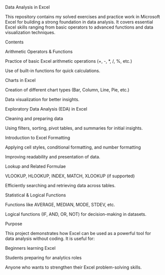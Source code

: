 Data Analysis in Excel

This repository contains my solved exercises and practice work in Microsoft Excel for building a strong foundation in data analysis. It covers essential Excel skills ranging from basic operators to advanced functions and data visualization techniques.


 Contents

 

Arithmetic Operators & Functions

Practice of basic Excel arithmetic operations (+, -, *, /, %, etc.)

Use of built-in functions for quick calculations.

Charts in Excel

Creation of different chart types (Bar, Column, Line, Pie, etc.)

Data visualization for better insights.

Exploratory Data Analysis (EDA) in Excel

Cleaning and preparing data

Using filters, sorting, pivot tables, and summaries for initial insights.

Introduction to Excel Formatting

Applying cell styles, conditional formatting, and number formatting

Improving readability and presentation of data.

Lookup and Related Formulae

VLOOKUP, HLOOKUP, INDEX, MATCH, XLOOKUP (if supported)

Efficiently searching and retrieving data across tables.

Statistical & Logical Functions

Functions like AVERAGE, MEDIAN, MODE, STDEV, etc.

Logical functions (IF, AND, OR, NOT) for decision-making in datasets.


 Purpose
 

This project demonstrates how Excel can be used as a powerful tool for data analysis without coding. It is useful for:

Beginners learning Excel

Students preparing for analytics roles

Anyone who wants to strengthen their Excel problem-solving skills.
